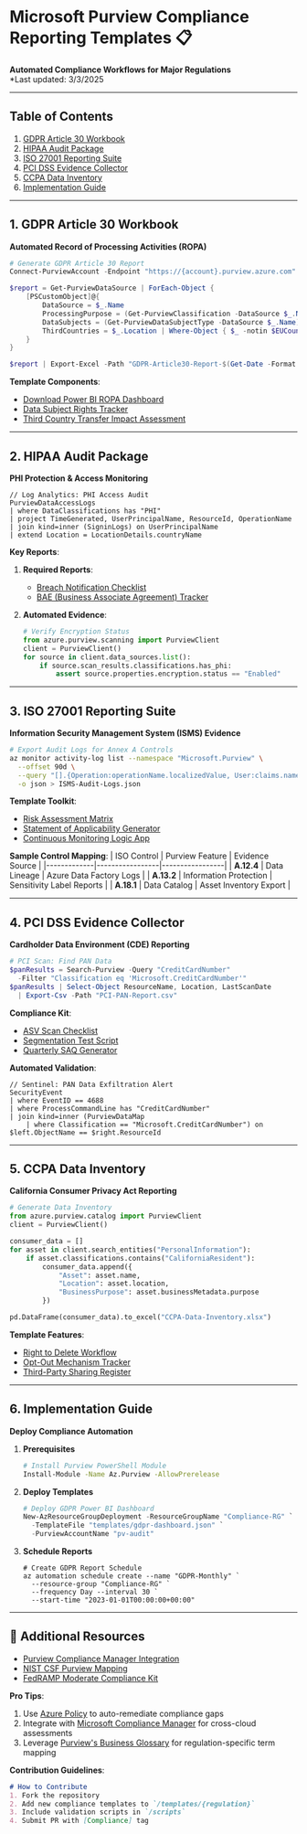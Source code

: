 # Microsoft Purview Compliance Reporting Templates 📋

**Automated Compliance Workflows for Major Regulations**  
*Last updated: 3/3/2025 

---

## Table of Contents
1. [GDPR Article 30 Workbook](#1-gdpr-article-30-workbook)  
2. [HIPAA Audit Package](#2-hipaa-audit-package)  
3. [ISO 27001 Reporting Suite](#3-iso-27001-reporting-suite)  
4. [PCI DSS Evidence Collector](#4-pci-dss-evidence-collector)  
5. [CCPA Data Inventory](#5-ccpa-data-inventory)  
6. [Implementation Guide](#6-implementation-guide)  

---

## 1. GDPR Article 30 Workbook
**Automated Record of Processing Activities (ROPA)**  

```powershell
# Generate GDPR Article 30 Report
Connect-PurviewAccount -Endpoint "https://{account}.purview.azure.com"

$report = Get-PurviewDataSource | ForEach-Object {
    [PSCustomObject]@{
        DataSource = $_.Name
        ProcessingPurpose = (Get-PurviewClassification -DataSource $_.Name).BusinessMetadata.Purpose
        DataSubjects = (Get-PurviewDataSubjectType -DataSource $_.Name).Types
        ThirdCountries = $_.Location | Where-Object { $_ -notin $EUCountries }
    }
}

$report | Export-Excel -Path "GDPR-Article30-Report-$(Get-Date -Format yyyyMMdd).xlsx"
```

**Template Components**:
- [Download Power BI ROPA Dashboard](gdpr-ropa.pbit)
- [Data Subject Rights Tracker](templates/gdpr-rights-tracker.csv)
- [Third Country Transfer Impact Assessment](templates/gdpr-tia.docx)

---

## 2. HIPAA Audit Package
**PHI Protection & Access Monitoring**  

```kql
// Log Analytics: PHI Access Audit
PurviewDataAccessLogs
| where DataClassifications has "PHI"
| project TimeGenerated, UserPrincipalName, ResourceId, OperationName
| join kind=inner (SigninLogs) on UserPrincipalName
| extend Location = LocationDetails.countryName
```

**Key Reports**:
1. **Required Reports**:
   - [Breach Notification Checklist](templates/hipaa-breach-checklist.md)
   - [BAE (Business Associate Agreement) Tracker](templates/hipaa-baa-tracker.xlsx)

2. **Automated Evidence**:
   ```python
   # Verify Encryption Status
   from azure.purview.scanning import PurviewClient
   client = PurviewClient()
   for source in client.data_sources.list():
       if source.scan_results.classifications.has_phi:
           assert source.properties.encryption.status == "Enabled"
   ```

---

## 3. ISO 27001 Reporting Suite
**Information Security Management System (ISMS) Evidence**  

```bash
# Export Audit Logs for Annex A Controls
az monitor activity-log list --namespace "Microsoft.Purview" \
  --offset 90d \
  --query "[].{Operation:operationName.localizedValue, User:claims.name}" \
  -o json > ISMS-Audit-Logs.json
```

**Template Toolkit**:
- [Risk Assessment Matrix](templates/iso-risk-matrix.xlsx)
- [Statement of Applicability Generator](scripts/iso-soa-generator.ps1)
- [Continuous Monitoring Logic App](templates/iso-monitoring-logicapp.json)

**Sample Control Mapping**:
| ISO Control | Purview Feature | Evidence Source |
|-------------|-----------------|-----------------|
| **A.12.4** | Data Lineage | Azure Data Factory Logs |
| **A.13.2** | Information Protection | Sensitivity Label Reports |
| **A.18.1** | Data Catalog | Asset Inventory Export |

---

## 4. PCI DSS Evidence Collector
**Cardholder Data Environment (CDE) Reporting**  

```powershell
# PCI Scan: Find PAN Data
$panResults = Search-Purview -Query "CreditCardNumber" 
  -Filter "Classification eq 'Microsoft.CreditCardNumber'"
$panResults | Select-Object ResourceName, Location, LastScanDate 
  | Export-Csv -Path "PCI-PAN-Report.csv"
```

**Compliance Kit**:
- [ASV Scan Checklist](templates/pci-asv-checklist.pdf)
- [Segmentation Test Script](scripts/pci-network-test.ps1)
- [Quarterly SAQ Generator](templates/pci-saq.docx)

**Automated Validation**:
```kql
// Sentinel: PAN Data Exfiltration Alert
SecurityEvent
| where EventID == 4688
| where ProcessCommandLine has "CreditCardNumber"
| join kind=inner (PurviewDataMap 
    | where Classification == "Microsoft.CreditCardNumber") on $left.ObjectName == $right.ResourceId
```

---

## 5. CCPA Data Inventory
**California Consumer Privacy Act Reporting**  

```python
# Generate Data Inventory
from azure.purview.catalog import PurviewClient
client = PurviewClient()

consumer_data = []
for asset in client.search_entities("PersonalInformation"):
    if asset.classifications.contains("CaliforniaResident"):
        consumer_data.append({
            "Asset": asset.name,
            "Location": asset.location,
            "BusinessPurpose": asset.businessMetadata.purpose
        })

pd.DataFrame(consumer_data).to_excel("CCPA-Data-Inventory.xlsx")
```

**Template Features**:
- [Right to Delete Workflow](templates/ccpa-deletion-flow.png)
- [Opt-Out Mechanism Tracker](scripts/ccpa-optout-monitor.ps1)
- [Third-Party Sharing Register](templates/ccpa-third-parties.csv)

---

## 6. Implementation Guide
**Deploy Compliance Automation**  

1. **Prerequisites**  
   ```bash
   # Install Purview PowerShell Module
   Install-Module -Name Az.Purview -AllowPrerelease
   ```

2. **Deploy Templates**  
   ```powershell
   # Deploy GDPR Power BI Dashboard
   New-AzResourceGroupDeployment -ResourceGroupName "Compliance-RG" `
     -TemplateFile "templates/gdpr-dashboard.json" `
     -PurviewAccountName "pv-audit"
   ```

3. **Schedule Reports**  
   ```azurecli
   # Create GDPR Report Schedule
   az automation schedule create --name "GDPR-Monthly" `
     --resource-group "Compliance-RG" `
     --frequency Day --interval 30 `
     --start-time "2023-01-01T00:00:00+00:00"
   ```

---

## 🔗 Additional Resources
- [Purview Compliance Manager Integration](https://learn.microsoft.com/en-us/microsoft-365/compliance/compliance-manager?view=o365-worldwide)
- [NIST CSF Purview Mapping](https://nvlpubs.nist.gov/nistpubs/CSWP/NIST.CSWP.04162018.pdf)
- [FedRAMP Moderate Compliance Kit](https://marketplace.azurecr.io/microsoft/fedramp-purview)


**Pro Tips**:
1. Use [Azure Policy](https://learn.microsoft.com/en-us/azure/governance/policy/) to auto-remediate compliance gaps
2. Integrate with [Microsoft Compliance Manager](https://learn.microsoft.com/en-us/microsoft-365/compliance/compliance-manager?view=o365-worldwide) for cross-cloud assessments
3. Leverage [Purview's Business Glossary](https://learn.microsoft.com/en-us/azure/purview/concept-business-glossary) for regulation-specific term mapping

**Contribution Guidelines**:
```markdown
# How to Contribute
1. Fork the repository
2. Add new compliance templates to `/templates/{regulation}`
3. Include validation scripts in `/scripts`
4. Submit PR with [Compliance] tag
